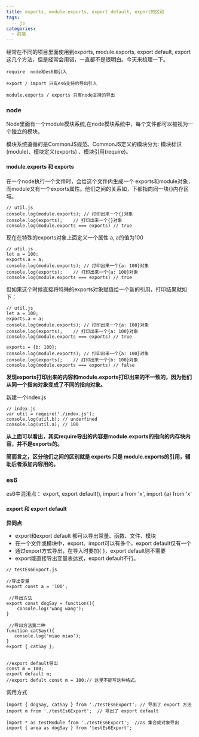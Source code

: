 ```yaml
---
title: exports, module.exports, export default, export的区别
tags:
  -- js
categories: 
  - 前端  
---
```


经常在不同的项目里面使用到exports, module.exports, export default, export这几个方法，但是经常会用错，一直都不是很明白。今天来梳理一下。

```
require  node和es6都引入

export / import 只有es6支持的导出引入

module.exports / exports 只有node支持的导出
```

### node

Node里面有一个module模块系统,在node模块系统中，每个文件都可以被视为一个独立的模块。

模块系统遵循的是CommonJS规范。CommonJS定义的模块分为: 模块标识(module)、模块定义(exports) 、模块引用(require)。



#### module.exports 和 exports

在一个node执行一个文件时，会给这个文件内生成一个 exports和module对象，而module又有一个exports属性。他们之间的关系如，下都指向同一块{}内存区域。

```
// util.js
console.log(module.exports); // 打印出来一个{}对象
console.log(exports);    // 打印出来一个{}对象
console.log(module.exports === exports) // true
```

现在在特殊的exports对象上面定义一个属性 a, a的值为100

```
// util.js
let a = 100;
exports.a = a;
console.log(module.exports); // 打印出来一个{a: 100}对象
console.log(exports);    // 打印出来一个{a: 100}对象
console.log(module.exports === exports) // true
```

但如果这个时候直接将特殊的exports对象赋值给一个新的引用，打印结果就如下：

```
// util.js
let a = 100;
exports.a = a;
console.log(module.exports); // 打印出来一个{a: 100}对象
console.log(exports);    // 打印出来一个{a: 100}对象
console.log(module.exports === exports) // true

exports = {b: 100};
console.log(module.exports); // 打印出来一个{a: 100}对象
console.log(exports);    // 打印出来一个{b: 100}对象
console.log(module.exports === exports) // false
```

**发现exports打印出来的内容和module.exports打印出来的不一致的，因为他们从同一个指向对象变成了不同的指向对象。**

新建一个index.js

```
// index.js
var util = require('./index.js');
console.log(util.b); // underfined
console.log(util.a); // 100
```

**从上面可以看出，其实require导出的内容是module.exports的指向的内存块内容，并不是exports的。**

**简而言之，区分他们之间的区别就是 exports 只是 module.exports的引用，辅助后者添加内容用的。**


 
### es6

es6中混淆点： export, export default(), import a from 'x', import {a} from 'x'

#### export 和 export default

**异同点**
- export和export default 都可以导出常量、函数、文件、模块
- 在一个文件或模块中，export、import可以有多个，export default仅有一个
- 通过export方式导出，在导入时要加{ }，export default则不需要
- export能直接导出变量表达式，export default不行。

```
// testEs6Export.js

//导出变量
export const a = '100';  

 //导出方法
export const dogSay = function(){ 
    console.log('wang wang');
}

 //导出方法第二种
function catSay(){
   console.log('miao miao'); 
}
export { catSay };


//export default导出
const m = 100;
export default m; 
//export defult const m = 100;// 这里不能写这种格式。

```

调用方式

```
import { dogSay, catSay } from './testEs6Export'; // 导出了 export 方法 
import m from './testEs6Export';  // 导出了 export default 

import * as testModule from './testEs6Export';  //as 集合成对象导出
import { area as dogSay } from 'testEs6Export';
```